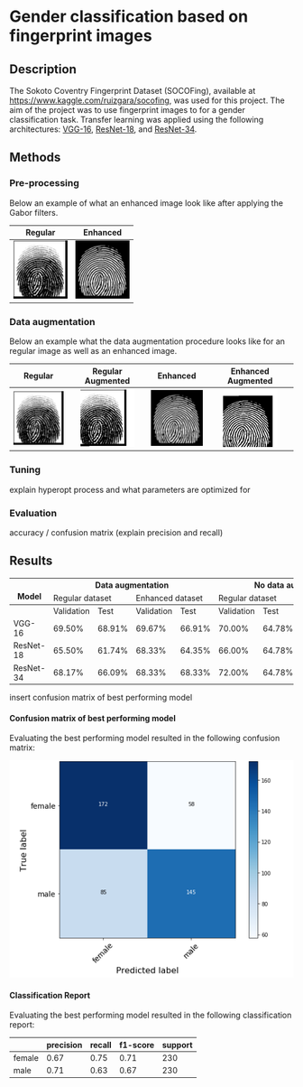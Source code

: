 # Gender classification based on fingerprint images

## Description

The Sokoto Coventry Fingerprint Dataset (SOCOFing), available at https://www.kaggle.com/ruizgara/socofing, was used for this project. The aim of the project was to use fingerprint images to for a gender classification task. Transfer learning was applied using the following architectures: [VGG-16](https://keras.io/api/applications/vgg/#vgg16-function), [ResNet-18](https://github.com/qubvel/classification_models), and [ResNet-34](https://github.com/qubvel/classification_models). 

## Methods
### Pre-processing

Below an example of what an enhanced image look like after applying the Gabor filters.

|            Regular              |            Enhanced              |
|:-------------------------------:|:--------------------------------:|
|![](example-images/regular-2.BMP)|![](example-images/enhanced-2.BMP)|
 
### Data augmentation


Below an example what the data augmentation procedure looks like for an regular image as well as an enhanced image.

|            Regular              |             Regular Augmented             |             Enhanced             |               Enhanced Augmented             |
|:-------------------------------:|:-----------------------------------------:|:--------------------------------:|:---------------------------------------------------:|
|![](example-images/regular-2.BMP)|![](example-images/regular-augmented-2.bmp)|![](example-images/enhanced-2.BMP)|![](example-images/enhanced-augmented-2.bmp)|

### Tuning
explain hyperopt process and what parameters are optimized for
 
### Evaluation
accuracy / confusion matrix (explain precision and recall)
 
 
## Results 
<table>
<thead>
  <tr>
    <th rowspan="2"><br>Model</th>
    <th colspan="4">Data augmentation</th>
    <th colspan="4">No data augmentation</th>
  </tr>
  <tr>
    <td colspan="2">Regular dataset</td>
    <td colspan="2">Enhanced dataset</td>
    <td colspan="2">Regular dataset</td>
    <td colspan="2">Enhanced dataset</td>
  </tr>
</thead>
<tbody>
  <tr>
    <td></td>
    <td>Validation</td>
    <td>Test</td>
    <td>Validation</td>
    <td>Test</td>
    <td>Validation</td>
    <td>Test</td>
    <td>Validation</td>
    <td>Test</td>
  </tr>
  <tr>
    <td>VGG-16</td>
    <td>69.50%</td>
    <td>68.91%</td>
    <td>69.67%</td>
    <td>66.91%</td>
    <td>70.00%</td>
    <td>64.78%</td>
    <td>69.17%</td>
    <td>67.39%</td>
  </tr>
  <tr>
    <td>ResNet-18</td>
    <td>65.50%</td>
    <td>61.74%</td>
    <td>68.33%</td>
    <td>64.35%</td>
    <td>66.00%</td>
    <td>64.78%</td>
    <td>65.17%</td>
    <td>65.87%</td>
  </tr>
  <tr>
    <td>ResNet-34</td>
    <td>68.17%</td>
    <td>66.09%</td>
    <td>68.33%</td>
    <td>68.33%</td>
    <td>72.00%</td>
    <td>64.78%</td>
    <td>67.67%</td>
    <td>68.48%</td>
  </tr>
</tbody>
</table>

insert confusion matrix of best performing model
#### Confusion matrix of best performing model 
Evaluating the best performing model resulted in the following confusion matrix:

![](confusion-matrix.PNG)

#### Classification Report
Evaluating the best performing model resulted in the following classification report:

|      |precision|recall|f1-score|support|
|------|---------|------|--------|-------|
|female|   0.67  | 0.75 |  0.71  |  230  |
|male  |   0.71  | 0.63 |  0.67  |  230  |
